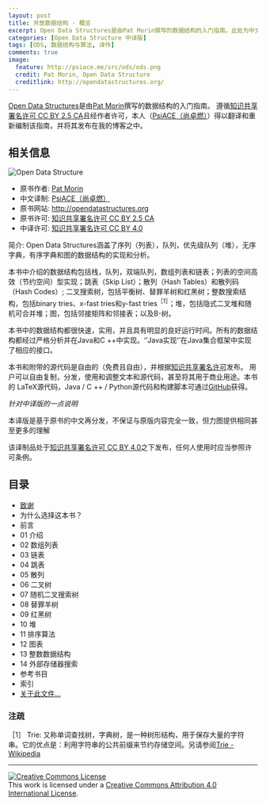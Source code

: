 ```yaml
---
layout: post
title: 开放数据结构 · 概览
excerpt: Open Data Structures是由Pat Morin撰写的数据结构的入门指南。此处为中文译制版。
categories: [Open Data Structure 中译版]
tags: [ODS, 数据结构与算法, 译作]
comments: true
image:
  feature: http://psiace.me/src/ods/ods.png
  credit: Pat Morin, Open Data Structure
  creditlink: http://opendatastructures.org/
---
```


[Open Data Structures](http://opendatastructures.org)是由[Pat Morin](http://cglab.ca/~morin/)撰写的数据结构的入门指南。
遵循[知识共享署名许可 CC BY 2.5 CA](http://creativecommons.org/licenses/by/2.5/ca/)且经作者许可，本人（[PsiACE（尚卓燃）](http://http://psiace.me/resume/)）得以翻译和重新编制该指南，并将其发布在我的博客之中。

## 相关信息

![Open Data Structure](http://psiace.me/src/ods/ods-book.jpg)

* 原书作者: [Pat Morin](http://cglab.ca/~morin/)        
* 中文译制: [PsiACE（尚卓燃）](http://http://psiace.me/resume/)
* 原书网站: http://opendatastructures.org
* 原书许可: [知识共享署名许可 CC BY 2.5 CA](http://creativecommons.org/licenses/by/2.5/ca/)
* 中译许可: [知识共享署名许可 CC BY 4.0](https://creativecommons.org/licenses/by/4.0/)

简介: Open Data Structures涵盖了序列（列表），队列，优先级队列（堆），无序字典，有序字典和图的数据结构的实现和分析。

本书中介绍的数据结构包括栈，队列，双端队列，数组列表和链表；列表的空间高效（节约空间）型实现；跳表（Skip List）；散列（Hash Tables）和散列码（Hash Codes）; 二叉搜索树，包括平衡树、替罪羊树和红黑树；整数搜索结构，包括binary tries、x-fast tries和y-fast tries<sup>［1］</sup>；堆，包括隐式二叉堆和随机可合并堆；图，包括邻接矩阵和邻接表；以及B-树。

本书中的数据结构都很快速，实用，并且具有明显的良好运行时间。所有的数据结构都经过严格分析并在Java和C ++中实现。‘’Java实现‘’在Java集合框架中实现了相应的接口。

本书和附带的源代码是自由的（免费且自由），并根据[知识共享署名许可](http://creativecommons.org/licenses/by/2.5/ca/)发布。 用户可以自由复制，分发，使用和调整文本和源代码，甚至将其用于商业用途。本书的 LaTeX源代码，Java / C ++ / Python源代码和构建脚本可通过[GitHub](https://github.com/patmorin/ods)获得。

*针对中译版的一点说明*

本译版是基于原书的中文再分发，不保证与原版内容完全一致，但力图提供相同甚至更多的理解

该译制品处于[知识共享署名许可 CC BY 4.0](https://creativecommons.org/licenses/by/4.0/)之下发布，任何人使用时应当参照许可条例。

## 目录

* [致谢](http://psiace.me/articles/2018-04/ODS-Acknowledgments)
* 为什么选择这本书？
* 前言
* 01  介绍
* 02  数组列表
* 03  链表
* 04  跳表
* 05  散列
* 06  二叉树
* 07  随机二叉搜索树
* 08  替罪羊树
* 09  红黑树
* 10  堆
* 11  排序算法
* 12  图表
* 13  整数数据结构
* 14  外部存储器搜索
* 参考书目
* 索引
* [关于此文件...](http://psiace.me/articles/2018-04/ODS)


### 注疏

［1］ Trie: 又称单词查找树，字典树，是一种树形结构，用于保存大量的字符串。它的优点是：利用字符串的公共前缀来节约存储空间。另请参阅[Trie - Wikipedia](https://en.m.wikipedia.org/wiki/Trie)

---
<a rel="license" href="http://creativecommons.org/licenses/by/4.0/"><img alt="Creative Commons License" style="border-width:0" src="https://i.creativecommons.org/l/by/4.0/88x31.png" /></a><br />This work is licensed under a <a rel="license" href="http://creativecommons.org/licenses/by/4.0/">Creative Commons Attribution 4.0 International License</a>.



